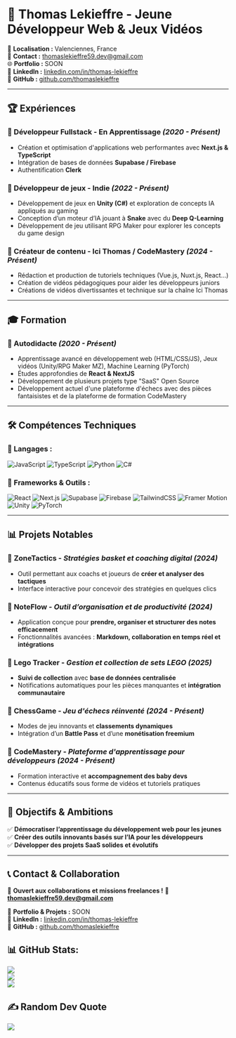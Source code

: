 # 💼 Thomas Lekieffre - Jeune Développeur Web & Jeux Vidéos

📍 **Localisation :** Valenciennes, France  
📧 **Contact :** thomaslekieffre59.dev@gmail.com  
🌐 **Portfolio :** SOON  
🔗 **LinkedIn :** [linkedin.com/in/thomas-lekieffre](https://www.linkedin.com/in/thomas-lekieffre-988224319/)  
🔗 **GitHub :** [github.com/thomaslekieffre](https://github.com/thomaslekieffre)  

---

## 🏆 Expériences

### 🔹 Développeur Fullstack - En Apprentissage _(2020 - Présent)_
- Création et optimisation d'applications web performantes avec **Next.js & TypeScript**
- Intégration de bases de données **Supabase / Firebase**
- Authentification **Clerk**

### 🔹 Développeur de jeux - Indie _(2022 - Présent)_
- Développement de jeux en **Unity (C#)** et exploration de concepts IA appliqués au gaming
- Conception d’un moteur d’IA jouant à **Snake** avec du **Deep Q-Learning**
- Développement de jeu utilisant RPG Maker pour explorer les concepts du game design

### 🔹 Créateur de contenu - Ici Thomas / CodeMastery _(2024 - Présent)_
- Rédaction et production de tutoriels techniques (Vue.js, Nuxt.js, React...)
- Création de vidéos pédagogiques pour aider les développeurs juniors
- Créations de vidéos divertissantes et technique sur la chaîne Ici Thomas

---

## 🎓 Formation

### 🔹 Autodidacte _(2020 - Présent)_
- Apprentissage avancé en développement web (HTML/CSS/JS), Jeux vidéos (Unity/RPG Maker MZ), Machine Learning (PyTorch)
- Études approfondies de **React & NextJS**
- Développement de plusieurs projets type "SaaS" Open Source
- Développement actuel d'une plateforme d'échecs avec des pièces fantaisistes et de la plateforme de formation CodeMastery

---

## 🛠️ Compétences Techniques

### 🔹 Langages :
![JavaScript](https://img.shields.io/badge/javascript-%23323330.svg?style=for-the-badge&logo=javascript&logoColor=%23F7DF1E)
![TypeScript](https://img.shields.io/badge/typescript-%23007ACC.svg?style=for-the-badge&logo=typescript&logoColor=white)
![Python](https://img.shields.io/badge/python-3670A0?style=for-the-badge&logo=python&logoColor=ffdd54)
![C#](https://img.shields.io/badge/c%23-%23239120.svg?style=for-the-badge&logo=csharp&logoColor=white)

### 🔹 Frameworks & Outils :
![React](https://img.shields.io/badge/react-%2361DAFB.svg?style=for-the-badge&logo=react&logoColor=white)
![Next.js](https://img.shields.io/badge/next.js-%23000000.svg?style=for-the-badge&logo=nextdotjs&logoColor=white)
![Supabase](https://img.shields.io/badge/supabase-%2300C4CC.svg?style=for-the-badge&logo=supabase&logoColor=white)
![Firebase](https://img.shields.io/badge/firebase-a08021?style=for-the-badge&logo=firebase&logoColor=ffcd34)
![TailwindCSS](https://img.shields.io/badge/tailwindcss-%2338B2AC.svg?style=for-the-badge&logo=tailwind-css&logoColor=white)
![Framer Motion](https://img.shields.io/badge/framer_motion-%23000000.svg?style=for-the-badge&logo=framer&logoColor=white)
![Unity](https://img.shields.io/badge/unity-%23000000.svg?style=for-the-badge&logo=unity&logoColor=white)
![PyTorch](https://img.shields.io/badge/PyTorch-%23EE4C2C.svg?style=for-the-badge&logo=pytorch&logoColor=white)

---

## 📊 **Projets Notables**

### 🔹 **ZoneTactics** - *Stratégies basket et coaching digital* _(2024)_  
- Outil permettant aux coachs et joueurs de **créer et analyser des tactiques**  
- Interface interactive pour concevoir des stratégies en quelques clics  

### 🔹 **NoteFlow** - *Outil d’organisation et de productivité* _(2024)_  
- Application conçue pour **prendre, organiser et structurer des notes efficacement**  
- Fonctionnalités avancées : **Markdown, collaboration en temps réel et intégrations**  

### 🔹 **Lego Tracker** - *Gestion et collection de sets LEGO* _(2025)_  
- **Suivi de collection** avec **base de données centralisée**  
- Notifications automatiques pour les pièces manquantes et **intégration communautaire**

### 🔹 **ChessGame** - *Jeu d'échecs réinventé* _(2024 - Présent)_
- Modes de jeu innovants et **classements dynamiques**  
- Intégration d’un **Battle Pass** et d’une **monétisation freemium**  

### 🔹 **CodeMastery** - *Plateforme d'apprentissage pour développeurs* _(2024 - Présent)_
- Formation interactive et **accompagnement des baby devs**  
- Contenus éducatifs sous forme de vidéos et tutoriels pratiques  


---

## 🎯 **Objectifs & Ambitions**
✅ **Démocratiser l’apprentissage du développement web pour les jeunes**  
✅ **Créer des outils innovants basés sur l’IA pour les développeurs**  
✅ **Développer des projets SaaS solides et évolutifs**  

---

## 📞 Contact & Collaboration
💬 **Ouvert aux collaborations et missions freelances !**
📧 **thomaslekieffre59.dev@gmail.com**

📍 **Portfolio & Projets :** SOON  
🔗 **LinkedIn :** [linkedin.com/in/thomas-lekieffre](https://www.linkedin.com/in/thomas-lekieffre-988224319/)  
🔗 **GitHub :** [github.com/thomaslekieffre](https://github.com/thomaslekieffre)  


## 📊 GitHub Stats:
![](https://github-readme-stats.vercel.app/api?username=thomaslekieffre&theme=onedark&hide_border=false&include_all_commits=true&count_private=true)<br/>
![](https://github-readme-streak-stats.herokuapp.com/?user=thomaslekieffre&theme=onedark&hide_border=false)<br/>
![](https://github-readme-stats.vercel.app/api/top-langs/?username=thomaslekieffre&theme=onedark&hide_border=false&include_all_commits=true&count_private=true&layout=compact)

## ✍️ Random Dev Quote
![](https://quotes-github-readme.vercel.app/api?type=horizontal&theme=dark)
